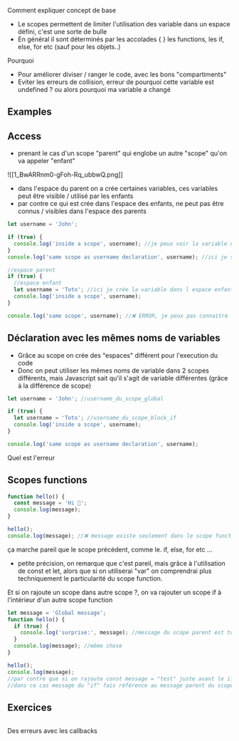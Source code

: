 Comment expliquer concept de base

- Le scopes permettent de limiter l'utilisation des variable dans un espace défini, c'est une sorte de bulle
- En général il sont déterminés par les accolades { } les functions, les if, else, for etc (sauf pour les objets..)

Pourquoi

- Pour améliorer diviser / ranger le code, avec les bons "compartiments"
- Eviter les erreurs de collision, erreur de pourquoi cette variable est undefined ? ou alors pourquoi ma variable a changé

## Examples

## Access

- prenant le cas d'un scope "parent" qui englobe un autre "scope" qu'on va appeler "enfant"

![[1_BwARRnm0-gFoh-Rq_ubbwQ.png]]

- dans l'espace du parent on a crée certaines variables, ces variables peut être visible / utilisé par les enfants
- par contre ce qui est crée dans l'espace des enfants, ne peut pas être connus / visibles dans l'espace des parents

```js
let username = 'John';

if (true) {
  console.log('inside a scope', username); //je peux voir la variable username de mon parent
}
console.log('same scope as username declaration', username); //ici je suis dans le même espace que mon parent donc je peux aussi voir la variable username
```

```js
//espace parent
if (true) {
  //espace enfant
  let username = 'Toto'; //ici je crée la variable dans l espace enfant (scope)
  console.log('inside a scope', username);
}

console.log('same scope', username); //❌ ERROR, je peux pas connaitre ce qui a été crée dans l'espace de l'enfant
```

## Déclaration avec les mêmes noms de variables

- Grâce au scope on crée des "espaces" différent pour l'execution du code
- Donc on peut utiliser les mêmes noms de variable dans 2 scopes différents, mais Javascript sait qu'il s'agit de variable différentes (grâce à la différence de scope)

```js
let username = 'John'; //username_du_scope_global

if (true) {
  let username = 'Toto'; //username_du_scope_block_if
  console.log('inside a scope', username);
}

console.log('same scope as username declaration', username);
```

Quel est l'erreur

## Scopes functions

```js
function hello() {
  const message = 'Hi 👋';
  console.log(message);
}

hello();
console.log(message); //❌ message existe seulement dans le scope function message
```

ça marche pareil que le scope précédent, comme le. if, else, for etc ...

- petite précision, on remarque que c'est pareil, mais grâce à l'utilisation de const et let, alors que si on utiliserai "var" on comprendrai plus techniquement le particularité du scope function.

Et si on rajoute un scope dans autre scope ?,
on va rajouter un scope if à l'intérieur d'un autre scope function

```js
let message = 'Global message';
function hello() {
  if (true) {
    console.log('surprise:', message); //message du scope parent est toujours accessible même si on a rajouté une couche
  }
  console.log(message); //même chose
}

hello();
console.log(message);
//par contre que si on rajoute const message = "test" juste avant le if ?
//dans ce cas message du "if" fais référence au message parent du scope le plus propre
```

## Exercices

```

```

Des erreurs avec les callbacks
